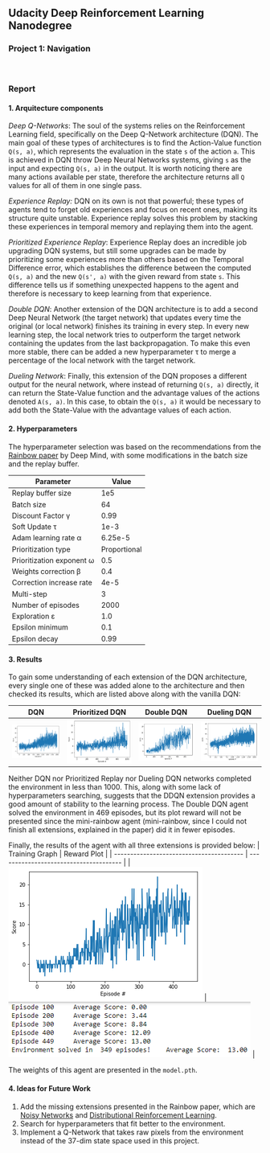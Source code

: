 ## Udacity Deep Reinforcement Learning Nanodegree
### Project 1: Navigation

##### &nbsp;

### Report
#### 1. Arquitecture components

*Deep Q-Networks*: The soul of the systems relies on the Reinforcement Learning field, specifically on the Deep Q-Network architecture (DQN). The main goal of these types of architectures is to find the Action-Value function `Q(s, a)`, which represents the evaluation in the state `s` of the action `a`.  This is achieved in DQN throw Deep Neural Networks systems, giving `s` as the input and expecting `Q(s, a)` in the output. It is worth noticing there are many actions available per state, therefore the architecture returns all `Q` values for all of them in one single pass.

*Experience Replay:* DQN on its own is not that powerful; these types of agents tend to forget old experiences and focus on recent ones, making its structure quite unstable. Experience replay solves this problem by stacking these experiences in temporal memory and replaying them into the agent.

*Prioritized Experience Replay*: Experience Replay does an incredible job upgrading DQN systems, but  still some upgrades can be made by prioritizing some experiences more than others based on the Temporal Difference error, which establishes the difference between the computed `Q(s, a)` and the new `Q(s', a)` with the given reward from state `s`. This difference tells us if something unexpected happens to the agent and therefore is necessary to keep learning from that experience.

*Double DQN*: Another extension of the DQN architecture is to add a second Deep Neural Network (the target network) that updates every time the original (or local network) finishes its training in every step. In every new learning step, the local network tries to outperform the target network containing the updates from the last backpropagation. To make this even more stable, there can be added a new hyperparameter τ to merge a percentage of the local network with the target network.

*Dueling Network*: Finally, this extension of the DQN proposes a different output for the neural network, where instead of returning `Q(s, a)` directly, it can return the State-Value function and the advantage values of the actions denoted `A(s, a)`. In this case, to obtain the `Q(s, a)` it would be necessary to add both the State-Value with the advantage values of each action.

#### 2. Hyperparameters

The hyperparameter selection was based on the recommendations from the [Rainbow paper](https://arxiv.org/pdf/1710.02298.pdf) by Deep Mind, with some modifications in the batch size and the replay buffer.

  | Parameter                           | Value         |
  | ----------------------------------- | ------------- |
  | Replay buffer size                  | 1e5           |
  | Batch size                          | 64            |
  | Discount Factor γ                   | 0.99          |
  | Soft Update τ                       | 1e-3          |
  | Adam learning rate α                | 6.25e-5       |
  | Prioritization type                 | Proportional  |
  | Prioritization exponent ω           | 0.5           |
  | Weights correction β                | 0.4           |
  | Correction increase rate            | 4e-5          |
  | Multi-step                          | 3             |
  | Number of episodes                  | 2000          |
  | Exploration ε                       | 1.0           |
  | Epsilon minimum                     | 0.1           |
  | Epsilon decay                       | 0.99          |


#### 3. Results

To gain some understanding of each extension of the DQN architecture, every single one of these was added alone to the architecture and then checked its results, which are listed above along with the vanilla DQN:

| DQN                          | Prioritized DQN                                  | Double DQN                           | Dueling DQN                              |
|------------------------------| ------------------------------------------------ | ------------------------------------ | ---------------------------------------- |
| ![dqn](images/dqn_graph.png) | ![prioritized-dqn](images/prioritized_graph.png) | ![double dqn](images/ddqn_graph.png) | ![dueling dqn](images/dueling_graph.png) |

Neither DQN nor Prioritized Replay nor Dueling DQN networks completed the environment in less than 1000. This, along with some lack of hyperparameters searching, suggests that the DDQN extension provides a good amount of stability to the learning process. The Double DQN agent solved the environment in 469 episodes, but its plot reward will not be presented since the mini-rainbow agent (mini-rainbow, since I could not finish all extensions, explained in the paper) did it in fewer episodes.

Finally, the results of the agent with all three extensions is provided below:
| Training Graph                           | Reward Plot                            |
| ---------------------------------------- | -------------------------------------- |
| ![graph](images/mini_rainbow_graph.png)  | ![reward-plot](images/reward-plot.png) |

The weights of this agent are presented in the `model.pth`.

#### 4. Ideas for Future Work

1. Add the missing extensions presented in the Rainbow paper, which are [Noisy Networks](https://arxiv.org/pdf/1706.10295.pdf) and [Distributional Reinforcement Learning](https://arxiv.org/pdf/1707.06887.pdf).
2. Search for hyperparameters that fit better to the environment.
3. Implement a Q-Network that takes raw pixels from the environment instead of the 37-dim state space used in this project.
